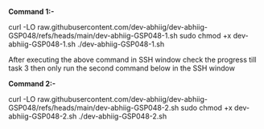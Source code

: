 **Command 1:-**

curl -LO raw.githubusercontent.com/dev-abhiig/dev-abhiig-GSP048/refs/heads/main/dev-abhiig-GSP048-1.sh
sudo chmod +x dev-abhiig-GSP048-1.sh
./dev-abhiig-GSP048-1.sh

After executing the above command in SSH window check the progress till task 3 then only run the second command below in the SSH window

**Command 2:-**

curl -LO raw.githubusercontent.com/dev-abhiig/dev-abhiig-GSP048/refs/heads/main/dev-abhiig-GSP048-2.sh
sudo chmod +x dev-abhiig-GSP048-2.sh
./dev-abhiig-GSP048-2.sh
